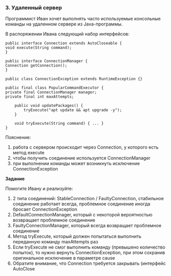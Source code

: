 ### 3. **Удаленный сервер**

Программист Иван хочет выполнять часто используемые консольные команды на удаленном сервере из Java-программы.

В распоряжении Ивана следующий набор интерфейсов:

```
public interface Connection extends AutoCloseable {
void execute(String command);
}

public interface ConnectionManager {
Connection getConnection();
}

public class ConnectionException extends RuntimeException {}

public final class PopularCommandExecutor {
private final ConnectionManager manager;
private final int maxAttempts;

    public void updatePackages() {
	    tryExecute("apt update && apt upgrade -y");
    }

	void tryExecute(String command) { ... }
}
```
Пояснение:

1. работа с сервером происходит через Connection, у которого есть метод execute
2. чтобы получить соединение используется ConnectionManager
3. при выполнении команды может возникнуть исключение ConnectionException


**Задание**

Помогите Ивану и реализуйте:

1. 2 типа соединений: StableConnection / FaultyConnection, стабильное соединение работает всегда, проблемное соединение иногда бросает ConnectionException 
2. DefaultConnectionManager, который с некоторой вероятностью возвращает проблемное соединение 
3. FaultyConnectionManager, который всегда возвращает проблемное соединение 
4. Метод tryExecute, который должен попытаться выполнить переданную команду maxAttempts раз 
5. Если tryExecute не смог выполнить команду (превышено количество попыток), то нужно вернуть ConnectionException, при этом сохранив оригинальное исключение в параметре cause 
6. Обратите внимание, что Connection требуется закрывать (интерфейс AutoClose
